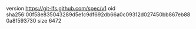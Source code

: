 version https://git-lfs.github.com/spec/v1
oid sha256:00f58e835043289d5e1c9df692db66a0c09312d027450bb867eb880a8f593730
size 6472
